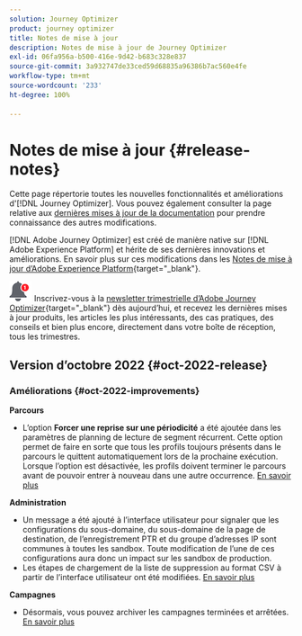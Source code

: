 ```yaml
---
solution: Journey Optimizer
product: journey optimizer
title: Notes de mise à jour
description: Notes de mise à jour de Journey Optimizer
exl-id: 06fa956a-b500-416e-9d42-b683c328e837
source-git-commit: 3a932747de33ced59d68835a96386b7ac560e4fe
workflow-type: tm+mt
source-wordcount: '233'
ht-degree: 100%

---
```


# Notes de mise à jour {#release-notes}

Cette page répertorie toutes les nouvelles fonctionnalités et améliorations d&#39;[!DNL Journey Optimizer]. Vous pouvez également consulter la page relative aux [dernières mises à jour de la documentation](documentation-updates.md) pour prendre connaissance des autres modifications.

[!DNL Adobe Journey Optimizer] est créé de manière native sur [!DNL Adobe Experience Platform] et hérite de ses dernières innovations et améliorations. En savoir plus sur ces modifications dans les [Notes de mise à jour d’Adobe Experience Platform](https://experienceleague.adobe.com/docs/experience-platform/release-notes/latest.html?lang=fr){target=&quot;_blank&quot;}.

![Newsletter](../assets/do-not-localize/nl-icon.png) Inscrivez-vous à la [newsletter trimestrielle d’Adobe Journey Optimizer](https://www.adobe.com/subscription/Adobe_Journey_Optimizer_NL.html){target=&quot;_blank&quot;} dès aujourd’hui, et recevez les dernières mises à jour produits, les articles les plus intéressants, des cas pratiques, des conseils et bien plus encore, directement dans votre boîte de réception, tous les trimestres.


## Version d’octobre 2022 {#oct-2022-release}

<!--

### New capability{#oct-2022-features}

<table>
<thead>
<tr>
<th><strong>Direct Mail Channel (Limited Availability)</strong><br/></th>
</tr>
</thead>
<tbody>
<tr>
<td>
<p>You can now add direct mail messages in your campaigns and journeys. Direct mail is an offline channel that allows you to personalize and generate the files required by direct mail providers to send mail to your customers.</p>
<p>When you prepare a direct mail delivery, Journey Optimizer generates a file including all the targeted profiles and the chosen contact information (postal address for example). You will then be able to send this file to your direct mail provider who will take care of the actual sending.</p>
</td>
</tr>
</tbody>
</table>

-->

### Améliorations {#oct-2022-improvements}

**Parcours**

* L’option **Forcer une reprise sur une périodicité** a été ajoutée dans les paramètres de planning de lecture de segment récurrent. Cette option permet de faire en sorte que tous les profils toujours présents dans le parcours le quittent automatiquement lors de la prochaine exécution. Lorsque l’option est désactivée, les profils doivent terminer le parcours avant de pouvoir entrer à nouveau dans une autre occurrence. [En savoir plus](../building-journeys/read-segment.md#configuring-segment-trigger-activity)

**Administration**

* Un message a été ajouté à l’interface utilisateur pour signaler que les configurations du sous-domaine, du sous-domaine de la page de destination, de l’enregistrement PTR et du groupe d’adresses IP sont communes à toutes les sandbox. Toute modification de l’une de ces configurations aura donc un impact sur les sandbox de production.
* Les étapes de chargement de la liste de suppression au format CSV à partir de l’interface utilisateur ont été modifiées. [En savoir plus](../configuration/manage-suppression-list.md#download-suppression-list)

**Campagnes**

* Désormais, vous pouvez archiver les campagnes terminées et arrêtées. [En savoir plus](../campaigns/modify-stop-campaign.md#archive)
